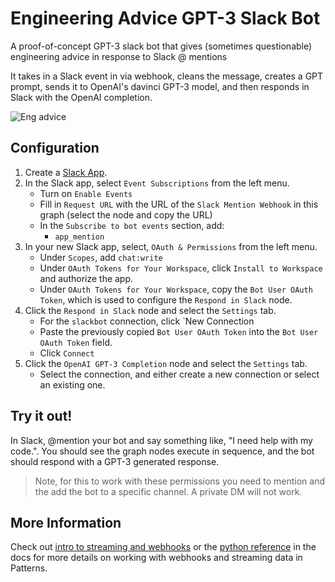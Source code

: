 # Engineering Advice GPT-3 Slack Bot

A proof-of-concept GPT-3 slack bot that gives (sometimes questionable) engineering
advice in response to Slack @ mentions

It takes in a Slack event in via webhook, cleans the message, creates a GPT prompt,
sends it to OpenAI's davinci GPT-3 model, and then responds in Slack with the 
OpenAI completion.

![Eng advice](https://storage.googleapis.com/patterns-public-images/Eng-Advice-GPT3-Slack-Bot/eng-advice.png)

## Configuration

1. Create a [Slack App](https://api.slack.com/apps).
2. In the Slack app, select `Event Subscriptions` from the left menu.
    * Turn on `Enable Events`
    * Fill in `Request URL` with the URL of the `Slack Mention Webhook` in this graph (select the node and copy the URL)
    * In the `Subscribe to bot events` section, add:
        * `app_mention`
3. In your new Slack app, select, `OAuth & Permissions` from the left menu.
    * Under `Scopes`, add `chat:write`
    * Under `OAuth Tokens for Your Workspace`, click `Install to Workspace` and authorize the app.
    * Under `OAuth Tokens for Your Workspace`, copy the `Bot User OAuth Token`, which is used to configure the `Respond in Slack` node.
4. Click the `Respond in Slack` node and select the `Settings` tab.
    * For the `slackbot` connection, click `New Connection
    * Paste the previously copied `Bot User OAuth Token` into the `Bot User OAuth Token` field.
    * Click `Connect`
5. Click the `OpenAI GPT-3 Completion` node and select the `Settings` tab.
    * Select the connection, and either create a new connection or select an existing one.

## Try it out!

In Slack, @mention your bot and say something like, "I need help with my code.".  You should see the graph
nodes execute in sequence, and the bot should respond with a GPT-3 generated response.

> Note, for this to work with these permissions you need to mention and the add the bot to a specific channel. A private DM will not work.

## More Information
Check out [intro to streaming and webhooks](https://www.patterns.app/docs/dev/streams) or the
[python reference](https://www.patterns.app/docs/reference/python-reference) in the docs
for more details on working with webhooks and streaming data in Patterns.